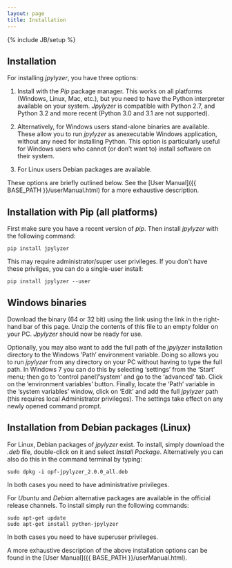 ```yaml
---
layout: page
title: Installation
---
```

{% include JB/setup %}

## Installation

For installing *jpylyzer*, you have three options:

1. Install with the *Pip* package manager. This works on all platforms
(Windows, Linux, Mac, etc.), but you need to have the Python interpreter
available on your system. *Jpylyzer* is compatible with Python 2.7, and Python
3.2 and more recent (Python 3.0 and 3.1 are not supported).

2. Alternatively, for Windows users stand-alone binaries are available.
These allow you to run *jpylyzer* as anexecutable Windows application,
without any need for installing Python. This option is particularly useful
for Windows users who cannot (or don’t want to) install software on their system.

3. For Linux users Debian packages are available.

These options are briefly outlined below. See the [User Manual]({{ BASE_PATH }}/userManual.html)
for a more exhaustive description.

## Installation with Pip (all platforms)

First make sure you have a recent version of *pip*. Then install *jpylyzer*
with the following command:

    pip install jpylyzer

This may require administrator/super user privileges. If you don't have these
privilges, you can do a single-user install:

    pip install jpylyzer --user

## Windows binaries

Download the binary (64 or 32 bit) using the link using the link in the right-hand bar of
this page. Unzip the contents of this file to an empty folder on your PC. *Jpylyzer* should
now be ready for use.

Optionally, you may also want to add the full path of the *jpylyzer*
installation directory to the Windows ’Path’ environment variable. Doing
so allows you to run *jpylyzer* from any directory on your PC without
having to type the full path. In Windows 7 you can do this by selecting
‘settings’ from the ‘Start’ menu; then go to ‘control panel’/’system’
and go to the ‘advanced’ tab. Click on the ‘environment variables’
button. Finally, locate the ‘Path’ variable in the ‘system variables’
window, click on ‘Edit’ and add the full *jpylyzer* path (this requires
local Administrator privileges). The settings take effect on any newly
opened command prompt.

## Installation from Debian packages (Linux)

For Linux, Debian packages of *jpylyzer* exist.
To install, simply download the *.deb* file, double-click on it and
select *Install Package*. Alternatively you can also do this in the
command terminal by typing:

    sudo dpkg -i opf-jpylyzer_2.0.0_all.deb

In both cases you need to have administrative privileges.

For *Ubuntu* and *Debian* alternative packages are available in the
official release channels. To install simply run the following commands:

    sudo apt-get update
    sudo apt-get install python-jpylyzer

In both cases you need to have superuser privileges.

A more exhaustive description of the above installation options can be found in the [User Manual]({{ BASE_PATH }}/userManual.html).
